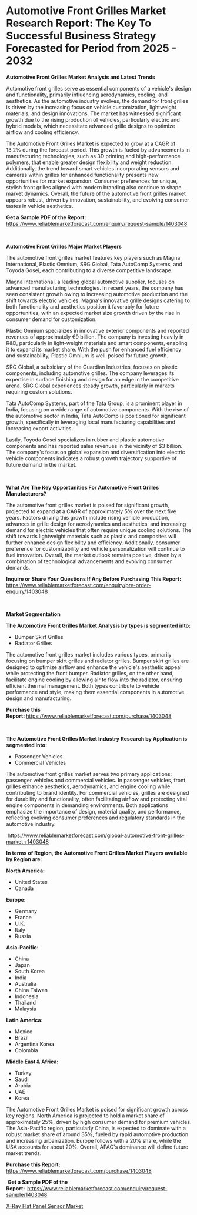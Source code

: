 <p><h1>Automotive Front Grilles Market Research Report: The Key To Successful Business Strategy Forecasted for Period from 2025 - 2032</h1></p><p><strong>Automotive Front Grilles Market Analysis and Latest Trends</strong></p>
<p><p>Automotive front grilles serve as essential components of a vehicle's design and functionality, primarily influencing aerodynamics, cooling, and aesthetics. As the automotive industry evolves, the demand for front grilles is driven by the increasing focus on vehicle customization, lightweight materials, and design innovations. The market has witnessed significant growth due to the rising production of vehicles, particularly electric and hybrid models, which necessitate advanced grille designs to optimize airflow and cooling efficiency.</p><p>The Automotive Front Grilles Market is expected to grow at a CAGR of 13.2% during the forecast period. This growth is fueled by advancements in manufacturing technologies, such as 3D printing and high-performance polymers, that enable greater design flexibility and weight reduction. Additionally, the trend toward smart vehicles incorporating sensors and cameras within grilles for enhanced functionality presents new opportunities for market expansion. Consumer preferences for unique, stylish front grilles aligned with modern branding also continue to shape market dynamics. Overall, the future of the automotive front grilles market appears robust, driven by innovation, sustainability, and evolving consumer tastes in vehicle aesthetics.</p></p>
<p><strong>Get a Sample PDF of the Report:&nbsp;</strong> <a href="https://www.reliablemarketforecast.com/enquiry/request-sample/1403048?utm_campaign=3491&utm_medium=2&utm_source=Github&utm_content=ia&utm_term=28032025&utm_id=automotive-front-grilles">https://www.reliablemarketforecast.com/enquiry/request-sample/1403048</a></p>
<p>&nbsp;</p>
<p><strong>Automotive Front Grilles Major Market Players</strong></p>
<p><p>The automotive front grilles market features key players such as Magna International, Plastic Omnium, SRG Global, Tata AutoComp Systems, and Toyoda Gosei, each contributing to a diverse competitive landscape. </p><p>Magna International, a leading global automotive supplier, focuses on advanced manufacturing technologies. In recent years, the company has seen consistent growth owing to increasing automotive production and the shift towards electric vehicles. Magna's innovative grille designs catering to both functionality and aesthetics position it favorably for future opportunities, with an expected market size growth driven by the rise in consumer demand for customization.</p><p>Plastic Omnium specializes in innovative exterior components and reported revenues of approximately €9 billion. The company is investing heavily in R&D, particularly in light-weight materials and smart components, enabling it to expand its market share. With the push for enhanced fuel efficiency and sustainability, Plastic Omnium is well-poised for future growth. </p><p>SRG Global, a subsidiary of the Guardian Industries, focuses on plastic components, including automotive grilles. The company leverages its expertise in surface finishing and design for an edge in the competitive arena. SRG Global experiences steady growth, particularly in markets requiring custom solutions. </p><p>Tata AutoComp Systems, part of the Tata Group, is a prominent player in India, focusing on a wide range of automotive components. With the rise of the automotive sector in India, Tata AutoComp is positioned for significant growth, specifically in leveraging local manufacturing capabilities and increasing export activities. </p><p>Lastly, Toyoda Gosei specializes in rubber and plastic automotive components and has reported sales revenues in the vicinity of $3 billion. The company's focus on global expansion and diversification into electric vehicle components indicates a robust growth trajectory supportive of future demand in the market.</p></p>
<p>&nbsp;</p>
<p><strong>What Are The Key Opportunities For Automotive Front Grilles Manufacturers?</strong></p>
<p><p>The automotive front grilles market is poised for significant growth, projected to expand at a CAGR of approximately 5% over the next five years. Factors driving this growth include rising vehicle production, advances in grille design for aerodynamics and aesthetics, and increasing demand for electric vehicles that often require unique cooling solutions. The shift towards lightweight materials such as plastic and composites will further enhance design flexibility and efficiency. Additionally, consumer preference for customizability and vehicle personalization will continue to fuel innovation. Overall, the market outlook remains positive, driven by a combination of technological advancements and evolving consumer demands.</p></p>
<p><strong>Inquire or Share Your Questions If Any Before Purchasing This Report:</strong> <a href="https://www.reliablemarketforecast.com/enquiry/pre-order-enquiry/1403048?utm_campaign=3491&utm_medium=2&utm_source=Github&utm_content=ia&utm_term=28032025&utm_id=automotive-front-grilles">https://www.reliablemarketforecast.com/enquiry/pre-order-enquiry/1403048</a></p>
<p>&nbsp;</p>
<p><strong>Market Segmentation</strong></p>
<p><strong>The Automotive Front Grilles Market Analysis by types is segmented into:</strong></p>
<p><ul><li>Bumper Skirt Grilles</li><li>Radiator Grilles</li></ul></p>
<p><p>The automotive front grilles market includes various types, primarily focusing on bumper skirt grilles and radiator grilles. Bumper skirt grilles are designed to optimize airflow and enhance the vehicle's aesthetic appeal while protecting the front bumper. Radiator grilles, on the other hand, facilitate engine cooling by allowing air to flow into the radiator, ensuring efficient thermal management. Both types contribute to vehicle performance and style, making them essential components in automotive design and manufacturing.</p></p>
<p><strong>Purchase this Report:&nbsp;</strong><a href="https://www.reliablemarketforecast.com/purchase/1403048?utm_campaign=3491&utm_medium=2&utm_source=Github&utm_content=ia&utm_term=28032025&utm_id=automotive-front-grilles">https://www.reliablemarketforecast.com/purchase/1403048</a></p>
<p>&nbsp;</p>
<p><strong>The Automotive Front Grilles Market Industry Research by Application is segmented into:</strong></p>
<p><ul><li>Passenger Vehicles</li><li>Commercial Vehicles</li></ul></p>
<p><p>The automotive front grilles market serves two primary applications: passenger vehicles and commercial vehicles. In passenger vehicles, front grilles enhance aesthetics, aerodynamics, and engine cooling while contributing to brand identity. For commercial vehicles, grilles are designed for durability and functionality, often facilitating airflow and protecting vital engine components in demanding environments. Both applications emphasize the importance of design, material quality, and performance, reflecting evolving consumer preferences and regulatory standards in the automotive industry.</p></p>
<p><a href="https://www.reliablemarketforecast.com/global-automotive-front-grilles-market-r1403048?utm_campaign=3491&utm_medium=2&utm_source=Github&utm_content=ia&utm_term=28032025&utm_id=automotive-front-grilles">&nbsp;https://www.reliablemarketforecast.com/global-automotive-front-grilles-market-r1403048</a></p>
<p><strong>In terms of Region, the Automotive Front Grilles Market Players available by Region are:</strong></p>
<p>
    <p> <strong> North America: </strong>
        <ul>
            <li>United States</li>
            <li>Canada</li>
        </ul>
        </p> 
    <p> <strong> Europe: </strong>
        <ul>
            <li>Germany</li>
            <li>France</li>
            <li>U.K.</li>
            <li>Italy</li>
            <li>Russia</li>
        </ul>
        </p> 
    <p> <strong> Asia-Pacific: </strong>
        <ul>
            <li>China</li>
            <li>Japan</li>
            <li>South Korea</li>
            <li>India</li>
            <li>Australia</li>
            <li>China Taiwan</li>
            <li>Indonesia</li>
            <li>Thailand</li>
            <li>Malaysia</li>
        </ul>
        </p> 
    <p> <strong> Latin America: </strong>
        <ul>
            <li>Mexico</li>
            <li>Brazil</li>
            <li>Argentina Korea</li>
            <li>Colombia</li>
        </ul>
        </p> 
    <p> <strong> Middle East & Africa: </strong>
        <ul>
            <li>Turkey</li>
            <li>Saudi</li>
            <li>Arabia</li>
            <li>UAE</li>
            <li>Korea</li>
        </ul>
    </p>
    </p>
<p><p>The Automotive Front Grilles Market is poised for significant growth across key regions. North America is projected to hold a market share of approximately 25%, driven by high consumer demand for premium vehicles. The Asia-Pacific region, particularly China, is expected to dominate with a robust market share of around 35%, fueled by rapid automotive production and increasing urbanization. Europe follows with a 20% share, while the USA accounts for about 20%. Overall, APAC's dominance will define future market trends.</p></p>
<p><strong>Purchase this Report: </strong><a href="https://www.reliablemarketforecast.com/purchase/1403048?utm_campaign=3491&utm_medium=2&utm_source=Github&utm_content=ia&utm_term=28032025&utm_id=automotive-front-grilles">https://www.reliablemarketforecast.com/purchase/1403048</a></p>
<p>&nbsp;<strong>Get a Sample PDF of the Report:&nbsp;&nbsp;</strong><a href="https://www.reliablemarketforecast.com/enquiry/request-sample/1403048?utm_campaign=3491&utm_medium=2&utm_source=Github&utm_content=ia&utm_term=28032025&utm_id=automotive-front-grilles">https://www.reliablemarketforecast.com/enquiry/request-sample/1403048</a></p>
<p><strong></strong></p>
<p><p><a href="https://github.com/braisykhwezi/Market-Research-Report-List-1/blob/main/x-ray-flat-panel-sensor-market.md?utm_campaign=3491&utm_medium=2&utm_source=Github&utm_content=ia&utm_term=28032025&utm_id=automotive-front-grilles">X-Ray Flat Panel Sensor Market</a></p></p>